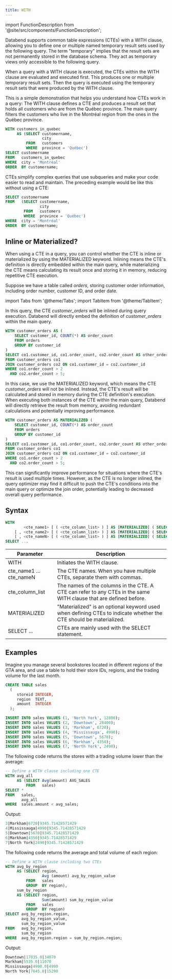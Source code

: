 ```yaml
---
title: WITH
---
```

import FunctionDescription from '@site/src/components/FunctionDescription';

<FunctionDescription description="Introduced or updated: v1.2.38"/>

Databend supports common table expressions (CTEs) with a WITH clause, allowing you to define one or multiple named temporary result sets used by the following query. The term "temporary" implies that the result sets are not permanently stored in the database schema. They act as temporary views only accessible to the following query.

When a query with a WITH clause is executed, the CTEs within the WITH clause are evaluated and executed first. This produces one or multiple temporary result sets. Then the query is executed using the temporary result sets that were produced by the WITH clause. 

This is a simple demonstration that helps you understand how CTEs work in a query: The WITH clause defines a CTE and produces a result set that holds all customers who are from the Québec province. The main query filters the customers who live in the Montréal region from the ones in the Québec province.

```sql
WITH customers_in_quebec 
     AS (SELECT customername, 
                city 
         FROM   customers 
         WHERE  province = 'Québec') 
SELECT customername 
FROM   customers_in_quebec
WHERE  city = 'Montréal' 
ORDER  BY customername; 
```

CTEs simplify complex queries that use subqueries and make your code easier to read and maintain. The preceding example would be like this without using a CTE:

```sql
SELECT customername 
FROM   (SELECT customername, 
               city 
        FROM   customers 
        WHERE  province = 'Québec') 
WHERE  city = 'Montréal' 
ORDER  BY customername; 
```

## Inline or Materialized?

When using a CTE in a query, you can control whether the CTE is inline or materialized by using the MATERIALIZED keyword. Inlining means the CTE's definition is directly embedded within the main query, while materializing the CTE means calculating its result once and storing it in memory, reducing repetitive CTE execution.

Suppose we have a table called *orders*, storing customer order information, including order number, customer ID, and order date.

import Tabs from '@theme/Tabs';
import TabItem from '@theme/TabItem';

<Tabs>
  <TabItem value="Inline" label="Inline" default>

In this query, the CTE *customer_orders* will be inlined during query execution. Databend will directly embed the definition of *customer_orders* within the main query.

```sql
WITH customer_orders AS (
    SELECT customer_id, COUNT(*) AS order_count
    FROM orders
    GROUP BY customer_id
)
SELECT co1.customer_id, co1.order_count, co2.order_count AS other_order_count
FROM customer_orders co1
JOIN customer_orders co2 ON co1.customer_id = co2.customer_id
WHERE co1.order_count > 2
  AND co2.order_count > 5;
```
  </TabItem>
  <TabItem value="Materialized" label="Materialized">

In this case, we use the MATERIALIZED keyword, which means the CTE *customer_orders* will not be inlined. Instead, the CTE's result will be calculated and stored in memory during the CTE definition's execution. When executing both instances of the CTE within the main query, Databend will directly retrieve the result from memory, avoiding redundant calculations and potentially improving performance.

```sql
WITH customer_orders AS MATERIALIZED (
    SELECT customer_id, COUNT(*) AS order_count
    FROM orders
    GROUP BY customer_id
)
SELECT co1.customer_id, co1.order_count, co2.order_count AS other_order_count
FROM customer_orders co1
JOIN customer_orders co2 ON co1.customer_id = co2.customer_id
WHERE co1.order_count > 2
  AND co2.order_count > 5;
```
This can significantly improve performance for situations where the CTE's result is used multiple times. However, as the CTE is no longer inlined, the query optimizer may find it difficult to push the CTE's conditions into the main query or optimize the join order, potentially leading to decreased overall query performance.

  </TabItem>
</Tabs>


## Syntax

```sql    
WITH
        <cte_name1> [ ( <cte_column_list> ) ] AS [MATERIALIZED] ( SELECT ...  )
    [ , <cte_name2> [ ( <cte_column_list> ) ] AS [MATERIALIZED] ( SELECT ...  ) ]
    [ , <cte_nameN> [ ( <cte_column_list> ) ] AS [MATERIALIZED] ( SELECT ...  ) ]
SELECT ...
```

| Parameter               	| Description                                                                                                                                                                                                                                                                                                                                                                                                                                                                                                                                                                           	|
|-------------------------	|---------------------------------------------------------------------------------------------------------------------------------------------------------------------------------------------------------------------------------------------------------------------------------------------------------------------------------------------------------------------------------------------------------------------------------------------------------------------------------------------------------------------------------------------------------------------------------------	|
| WITH                    	| Initiates the WITH clause.                                                                                                                                                                                                                                                                                                                                                                                                                                                                                                                                                            	|
| cte_name1 ... cte_nameN 	| The CTE names. When you have multiple CTEs, separate them with commas.                                                                                                                                                                                                                                                                                                                                                                                                                                                                                                                	|
| cte_column_list         	| The names of the columns in the CTE. A CTE can refer to any CTEs in the same WITH clause that are defined before.                                                                                                                                                                                                                                                                                                                                                                                                                                                                     	|
| MATERIALIZED            	| "Materialized" is an optional keyword used when defining CTEs to indicate whether the CTE should be materialized. 	|
| SELECT ...              	| CTEs are mainly used with the SELECT statement.                                                                                                                                                                                                                                                                                                                                                                                                                                                                                                                                       	|

## Examples

Imagine you manage several bookstores located in different regions of the GTA area, and use a table to hold their store IDs, regions, and the trading volume for the last month.

```sql
CREATE TABLE sales 
  ( 
     storeid INTEGER, 
     region  TEXT, 
     amount  INTEGER 
  ); 

INSERT INTO sales VALUES (1, 'North York', 12800);
INSERT INTO sales VALUES (2, 'Downtown', 28400);
INSERT INTO sales VALUES (3, 'Markham', 6720);
INSERT INTO sales VALUES (4, 'Mississauga', 4990);
INSERT INTO sales VALUES (5, 'Downtown', 5670);
INSERT INTO sales VALUES (6, 'Markham', 4350);
INSERT INTO sales VALUES (7, 'North York', 2490);
```

The following code returns the stores with a trading volume lower than the average:

```sql
-- Define a WITH clause including one CTE
WITH avg_all 
     AS (SELECT Avg(amount) AVG_SALES 
         FROM   sales) 
SELECT * 
FROM   sales, 
       avg_all 
WHERE  sales.amount < avg_sales;
```

Output:

```sql
3|Markham|6720|9345.71428571429
4|Mississauga|4990|9345.71428571429
5|Downtown|5670|9345.71428571429
6|Markham|4350|9345.71428571429
7|North York|2490|9345.71428571429
```

The following code returns the average and total volume of each region:

```sql
-- Define a WITH clause including two CTEs
WITH avg_by_region 
     AS (SELECT region, 
                Avg (amount) avg_by_region_value 
         FROM   sales 
         GROUP  BY region), 
     sum_by_region 
     AS (SELECT region, 
                Sum(amount) sum_by_region_value 
         FROM   sales 
         GROUP  BY region) 
SELECT avg_by_region.region, 
       avg_by_region_value, 
       sum_by_region_value 
FROM   avg_by_region, 
       sum_by_region 
WHERE  avg_by_region.region = sum_by_region.region; 
```

Output:

```sql
Downtown|17035.0|34070
Markham|5535.0|11070
Mississauga|4990.0|4990
North York|7645.0|15290
```